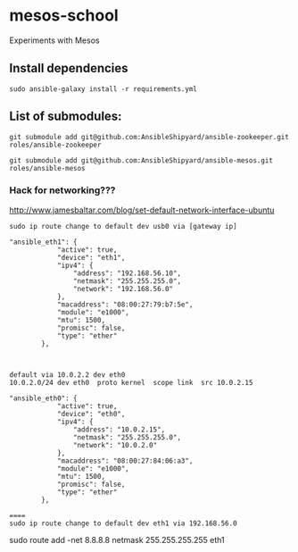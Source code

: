 # mesos-school
Experiments with Mesos

## Install dependencies
`sudo ansible-galaxy install -r requirements.yml`

## List of submodules:
`git submodule add git@github.com:AnsibleShipyard/ansible-zookeeper.git roles/ansible-zookeeper`

`git submodule add git@github.com:AnsibleShipyard/ansible-mesos.git roles/ansible-mesos`


### Hack for networking???
http://www.jamesbaltar.com/blog/set-default-network-interface-ubuntu
```
sudo ip route change to default dev usb0 via [gateway ip]

"ansible_eth1": {
            "active": true, 
            "device": "eth1", 
            "ipv4": {
                "address": "192.168.56.10", 
                "netmask": "255.255.255.0", 
                "network": "192.168.56.0"
            }, 
            "macaddress": "08:00:27:79:b7:5e", 
            "module": "e1000", 
            "mtu": 1500, 
            "promisc": false, 
            "type": "ether"
        }, 
        
        
        
default via 10.0.2.2 dev eth0 
10.0.2.0/24 dev eth0  proto kernel  scope link  src 10.0.2.15 
        
"ansible_eth0": {
            "active": true, 
            "device": "eth0", 
            "ipv4": {
                "address": "10.0.2.15", 
                "netmask": "255.255.255.0", 
                "network": "10.0.2.0"
            }, 
            "macaddress": "08:00:27:84:06:a3", 
            "module": "e1000", 
            "mtu": 1500, 
            "promisc": false, 
            "type": "ether"
        }, 
                
====
sudo ip route change to default dev eth1 via 192.168.56.0     

```

sudo route add -net 8.8.8.8 netmask 255.255.255.255 eth1